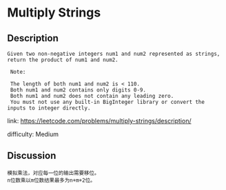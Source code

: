 # Multiply Strings

## Description

```
Given two non-negative integers num1 and num2 represented as strings, return the product of num1 and num2.

 Note:

 The length of both num1 and num2 is < 110.
 Both num1 and num2 contains only digits 0-9.
 Both num1 and num2 does not contain any leading zero.
 You must not use any built-in BigInteger library or convert the inputs to integer directly.

```

link: https://leetcode.com/problems/multiply-strings/description/

difficulty: Medium

## Discussion

```
模拟乘法，对应每一位的输出需要移位。
n位数乘以m位数结果最多为n+m+2位。
```